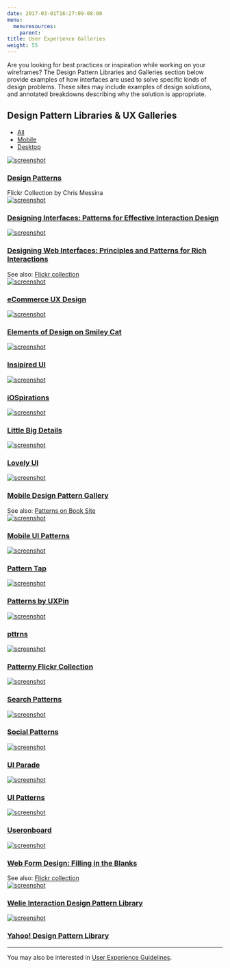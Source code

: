 ```yaml
---
date: 2017-03-01T16:27:09-08:00
menu:
  menuresources:
    parent:
title: User Experience Galleries
weight: 55
---
```


Are you looking for best practices or inspiration while working on your wireframes? The Design Pattern Libraries and Galleries section below provide examples of how interfaces are used to solve specific kinds of design problems. These sites may include examples of design solutions, and annotated breakdowns describing why the solution is appropriate.

<div class="row">
    <div class="col-xs-12 col-sm-10">
        <h2 class="mt0">Design Pattern Libraries & UX Galleries</h2>
    </div>
    <div class="col-xs-12 col-sm-2">
        <ul id="filter" class="menubar">
            <li class="current"><a href="#" title="All"><span class="icon-devices"></span><span class="label">All</span></a></li>
            <li><a href="#" title="Mobile"><span class="icon-mobile"></span><span class="label">Mobile</span></a></li>
            <li><a href="#" title="Desktop"><span class="icon-desktop"></span><span class="label">Desktop</span></a></li>
        </ul>
    </div>
</div>

<div id="filterlist" class="row gallery">
    <div class="fitem desktop col-xs-12 col-sm-6 col-md-4">
        <div class="gallery-item">
            <a href="http://www.flickr.com/photos/factoryjoe/collections/72157600001823120/"><img src="//media.balsamiq.com/img/support/uigalleries/factoryjoe-design-patterns.jpg" alt="screenshot" /></a>
            <div class="meta">
                <h3><a href="http://www.flickr.com/photos/factoryjoe/collections/72157600001823120/">Design Patterns</a></h3>
                Flickr Collection by Chris Messina
            </div>
        </div>
    </div>
    <div class="fitem desktop col-xs-12 col-sm-6 col-md-4">
        <div class="gallery-item">
            <a href="https://www.amazon.com/gp/product/1449379702"><img src="//media.balsamiq.com/img/support/uigalleries/designing-interfaces.jpg" alt="screenshot" /></a>
            <div class="meta">
                <h3><a href="https://www.amazon.com/gp/product/1449379702">Designing Interfaces: Patterns for Effective Interaction Design</a></h3>
            </div>
        </div>
    </div>
    <div class="fitem desktop col-xs-12 col-sm-6 col-md-4">
        <div class="gallery-item">
            <a href="https://www.amazon.com/Designing-Web-Interfaces-Principles-Interactions/dp/0596516258/ref=sr_1_1?s=books&amp;ie=UTF8&amp;qid=1488409488&amp;sr=1-1&amp;keywords=designing+web+interfaces"><img src="//media.balsamiq.com/img/support/uigalleries/designing-web-interfaces.jpg" alt="screenshot" /></a>
            <div class="meta">
                <h3><a href="https://www.amazon.com/Designing-Web-Interfaces-Principles-Interactions/dp/0596516258/ref=sr_1_1?s=books&amp;ie=UTF8&amp;qid=1488409488&amp;sr=1-1&amp;keywords=designing+web+interfaces">Designing Web Interfaces: Principles and Patterns for Rich Interactions</a></h3>
                See also: <a href="http://www.flickr.com/photos/designingwebinterfaces/collections/">Flickr collection</a>
            </div>
        </div>
    </div>
    <div class="fitem desktop col-xs-12 col-sm-6 col-md-4">
        <div class="gallery-item">
            <a href="http://ecommerceuxdesign.com/"><img src="//media.balsamiq.com/img/support/uigalleries/ecommerce-ux-design.jpg" alt="screenshot" /></a>
            <div class="meta">
                <h3><a href="http://ecommerceuxdesign.com/">eCommerce UX Design</a></h3>
            </div>
        </div>
    </div>
    <div class="fitem desktop mobile col-xs-12 col-sm-6 col-md-4">
        <div class="gallery-item">
            <a href="http://www.smileycat.com/category/elements-of-design/"><img src="//media.balsamiq.com/img/support/uigalleries/smiley-cat-elements.jpg" alt="screenshot" /></a>
            <div class="meta">
                <h3><a href="http://www.smileycat.com/category/elements-of-design/">Elements of Design on Smiley Cat</a></h3>
            </div>
        </div>
    </div>    
    <div class="fitem mobile col-xs-12 col-sm-6 col-md-4">
        <div class="gallery-item">
            <a href="http://inspired-ui.com/"><img src="//media.balsamiq.com/img/support/uigalleries/inspired-ui.jpg" alt="screenshot" /></a>
            <div class="meta">
                <h3><a href="http://inspired-ui.com/">Insipired UI</a></h3>
            </div>
        </div>
    </div>
    <div class="fitem mobile col-xs-12 col-sm-6 col-md-4">
        <div class="gallery-item">
            <a href="http://www.iospirations.com/"><img src="//media.balsamiq.com/img/support/uigalleries/iospirations.jpg" alt="screenshot" /></a>
            <div class="meta">
                <h3><a href="http://www.iospirations.com/">iOSpirations</a></h3>
            </div>
        </div>
    </div>
    <div class="fitem desktop mobile col-xs-12 col-sm-6 col-md-4">
        <div class="gallery-item">
            <a href="http://littlebigdetails.com/"><img src="//media.balsamiq.com/img/support/uigalleries/littlebigdetails.jpg" alt="screenshot" /></a>
            <div class="meta">
                <h3><a href="http://littlebigdetails.com/">Little Big Details</a></h3>
            </div>
        </div>
    </div>
    <div class="fitem mobile col-xs-12 col-sm-6 col-md-4">
        <div class="gallery-item">
            <a href="http://www.lovelyui.com/"><img src="//media.balsamiq.com/img/support/uigalleries/lovelyui.jpg" alt="screenshot" /></a>
            <div class="meta">
                <h3><a href="http://www.lovelyui.com/">Lovely UI</a></h3>
            </div>
        </div>
    </div>
    <div class="fitem mobile col-xs-12 col-sm-6 col-md-4">
        <div class="gallery-item">
            <a href="https://www.amazon.com/dp/1449336442/ref=cm_sw_su_dp"><img src="//media.balsamiq.com/img/support/uigalleries/mobile-design-pattern-gallery.jpg" alt="screenshot" /></a>
            <div class="meta">
                <h3><a href="https://www.amazon.com/dp/1449336442/ref=cm_sw_su_dp">Mobile Design Pattern Gallery</a></h3>
                See also: <a href="https://theresaneil.wordpress.com/category/design-patterns/">Patterns on Book Site</a>
            </div>
        </div>
    </div>
    <div class="fitem mobile col-xs-12 col-sm-6 col-md-4">
        <div class="gallery-item">
            <a href="http://www.mobile-patterns.com/"><img src="//media.balsamiq.com/img/support/uigalleries/mobile-ui-patterns.jpg" alt="screenshot" /></a>
            <div class="meta">
                <h3><a href="http://www.mobile-patterns.com/">Mobile UI Patterns</a></h3>
            </div>
        </div>
    </div>
    <div class="fitem desktop mobile col-xs-12 col-sm-6 col-md-4">
        <div class="gallery-item">
            <a href="http://patterntap.com/"><img src="//media.balsamiq.com/img/support/uigalleries/patterntap.jpg" alt="screenshot" /></a>
            <div class="meta">
                <h3><a href="http://patterntap.com/">Pattern Tap</a></h3>
            </div>
        </div>
    </div>    
    <div class="fitem mobile col-xs-12 col-sm-6 col-md-4">
        <div class="gallery-item">
            <a href="https://www.uxpin.com/patterns/"><img src="//media.balsamiq.com/img/support/uigalleries/patterns-uxpin.jpg" alt="screenshot" /></a>
            <div class="meta">
                <h3><a href="https://www.uxpin.com/patterns/">Patterns by UXPin</a></h3>
            </div>
        </div>
    </div>
    <div class="fitem mobile col-xs-12 col-sm-6 col-md-4">
        <div class="gallery-item">
            <a href="https://pttrns.com/"><img src="//media.balsamiq.com/img/support/uigalleries/pttrns.jpg" alt="screenshot" /></a>
            <div class="meta">
                <h3><a href="https://pttrns.com/">pttrns</a></h3>
            </div>
        </div>
    </div>
    <div class="fitem desktop col-xs-12 col-sm-6 col-md-4">
        <div class="gallery-item">
            <a href="https://www.flickr.com/groups/uipatternfactory/"><img src="//media.balsamiq.com/img/support/uigalleries/patternry.jpg" alt="screenshot" /></a>
            <div class="meta">
                <h3><a href="https://www.flickr.com/groups/uipatternfactory/">Patterny Flickr Collection</a></a></h3>
            </div>
        </div>
    </div>
    <div class="fitem desktop col-xs-12 col-sm-6 col-md-4">
        <div class="gallery-item">
            <a href="http://searchpatterns.org/library.php"><img src="//media.balsamiq.com/img/support/uigalleries/search-patterns.jpg" alt="screenshot" /></a>
            <div class="meta">
                <h3><a href="http://searchpatterns.org/library.php">Search Patterns</a></h3>
            </div>
        </div>
    </div>
    <div class="fitem desktop col-xs-12 col-sm-6 col-md-4">
        <div class="gallery-item">
            <a href="http://www.designingsocialinterfaces.com/patterns.wiki/index.php?title=Main_Page"><img src="//media.balsamiq.com/img/support/uigalleries/designing-social-interfaces.jpg" alt="screenshot" /></a>
            <div class="meta">
                <h3><a href="http://www.designingsocialinterfaces.com/patterns.wiki/index.php?title=Main_Page">Social Patterns</a></h3>
            </div>
        </div>
    </div>
    <div class="fitem desktop mobile col-xs-12 col-sm-6 col-md-4">
        <div class="gallery-item">
            <a href="http://www.uiparade.com/"><img src="//media.balsamiq.com/img/support/uigalleries/ui-parade.jpg" alt="screenshot" /></a>
            <div class="meta">
                <h3><a href="http://www.uiparade.com/">UI Parade</a></h3>
            </div>
        </div>
    </div>
    <div class="fitem desktop col-xs-12 col-sm-6 col-md-4">
        <div class="gallery-item">
            <a href="http://ui-patterns.com/patterns"><img src="//media.balsamiq.com/img/support/uigalleries/ui-patterns.jpg" alt="screenshot" /></a>
            <div class="meta">
                <h3><a href="http://ui-patterns.com/patterns">UI Patterns</a></h3>
            </div>
        </div>
    </div>
    <div class="fitem desktop mobile col-xs-12 col-sm-6 col-md-4">
        <div class="gallery-item">
            <a href="http://www.useronboard.com/onboarding-teardowns/"><img src="//media.balsamiq.com/img/support/uigalleries/useronboard.jpg" alt="screenshot" /></a>
            <div class="meta">
                <h3><a href="http://www.useronboard.com/onboarding-teardowns/">Useronboard</a></h3>
            </div>
        </div>
    </div>          
    <div class="fitem desktop col-xs-12 col-sm-6 col-md-4">
        <div class="gallery-item">
            <a href="http://www.lukew.com/resources/web_form_design.asp"><img src="//media.balsamiq.com/img/support/uigalleries/web-form-design.jpg" alt="screenshot" /></a>
            <div class="meta">
                <h3><a href="http://www.lukew.com/resources/web_form_design.asp">Web Form Design: Filling in the Blanks</a></h3>
                See also: <a href="https://www.flickr.com/photos/rosenfeldmedia/sets/72157604272550634/">Flickr collection</a>
            </div>
        </div>
    </div>
    <div class="fitem desktop col-xs-12 col-sm-6 col-md-4">
        <div class="gallery-item">
            <a href="http://www.welie.com/patterns/"><img src="//media.balsamiq.com/img/support/uigalleries/welie.jpg" alt="screenshot" /></a>
            <div class="meta">
                <h3><a href="http://www.welie.com/patterns/">Welie Interaction Design Pattern Library</a></h3>
            </div>
        </div>
    </div>
    <div class="fitem desktop col-xs-12 col-sm-6 col-md-4">
        <div class="gallery-item">
            <a href="https://developer.yahoo.com/ypatterns/"><img src="//media.balsamiq.com/img/support/uigalleries/yahoo.jpg" alt="screenshot" /></a>
            <div class="meta">
                <h3><a href="https://developer.yahoo.com/ypatterns/">Yahoo! Design Pattern Library</a></h3>
            </div>
        </div>
    </div>
</div>

<hr>

You may also be interested in <a href="/resources/ux-guidelines/">User Experience Guidelines</a>.

<script>
// filters
$('ul#filter a').click(function() {
  $(this).css('outline','none');
  $('ul#filter .current').removeClass('current');
  $(this).parent().addClass('current');

  var filterVal = $(this).text().toLowerCase().replace(' ','-');

  if(filterVal === 'all') {
    $('#filterlist .fitem.hidden').removeClass('hidden');
  } else {
    $('#filterlist .fitem').each(function() {
      if(!$(this).hasClass(filterVal)) {
        $(this).addClass('hidden');
      } else {
        $(this).removeClass('hidden');
      }
    });
  }
  return false;
});
</script>

